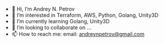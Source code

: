 - 👋 Hi, I’m Andrey N. Petrov
- 👀 I’m interested in Terraform, AWS, Python, Golang, Unity3D
- 🌱 I’m currently learning Golang, Unity3D
- 💞️ I’m looking to collaborate on ...
- 📫 How to reach me: email: andreynpetrov@gmail.com

<!---
andreynpetrov/andreynpetrov is a ✨ special ✨ repository because its `README.md` (this file) appears on your GitHub profile.
You can click the Preview link to take a look at your changes.
--->
